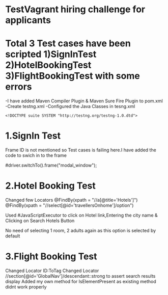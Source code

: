 # TestVagrant hiring challenge for applicants 

# Total 3 Test cases have been scripted 1)SignInTest 2)HotelBookingTest 3)FlightBookingTest with some errors

-I have added Maven Compiler Plugin & Maven Sure Fire Plugin to pom.xml
-Create testng.xml
-Configured the Java Classes in tesng.xml

<?xml version="1.0" encoding="UTF-8"?>
    <!DOCTYPE suite SYSTEM "http://testng.org/testng-1.0.dtd">
<suite name="SignInTest" verbose="1" >
  <test name="TestCases" >
    <classes>
        <class name="TestCases.SignInTest"/> 
        <class name="TestCases.HotelBookingTest"/> 
        <class name="TestCases.FlightBookingTest"/>
    </classes>
 </test>
</suite>

# 1.SignIn Test

Frame ID is not mentioned so Test cases is failing here.I have added the code to swich in to the frame

#driver.switchTo().frame("modal_window");

# 2.Hotel Booking Test

Changed few Locators
@FindBy(xpath = "//a[@title='Hotels']")
@FindBy(xpath = "//select[@id='travellersOnhome']/option")

Used #JavaScriptExecutor to click on Hotel link,Entering the city name & Clicking on Search Hotels Button

No need of selecting 1 room, 2 adults again as this option is selected by default

# 3.Flight Booking Test

Changed Locator ID:ToTag
Changed Locator //section[@id='GlobalNav']/descendant::strong to assert search results display
Added my own method for IsElementPresent as existing method didnt work properly



